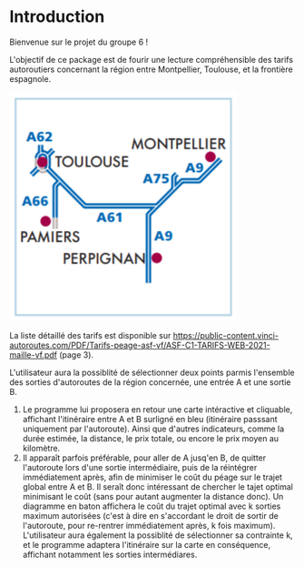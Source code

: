 # Introduction

Bienvenue sur le projet du groupe 6 !

L'objectif de ce package est de fourir une lecture compréhensible des tarifs autoroutiers concernant la région entre Montpellier, Toulouse, et la frontière espagnole.

<img src="https://github.com/lucea97217/Projetgroupe6/blob/9a333e0e9263a3ddd4c0825bb65714172d1e228a/Sphinx_DL/source/Projet/DONNEES/Capture/Capture5.PNG" width="400" />

La liste détaillé des tarifs est disponible sur https://public-content.vinci-autoroutes.com/PDF/Tarifs-peage-asf-vf/ASF-C1-TARIFS-WEB-2021-maille-vf.pdf (page 3).

L'utilisateur aura la possiblité de sélectionner deux points parmis l'ensemble des sorties d'autoroutes de la région concernée, une entrée A et une sortie B.  
1) Le programme lui proposera en retour une carte intéractive et cliquable, affichant l'itinéraire entre A et B surligné en bleu (itinéraire passsant uniquement par l'autoroute). Ainsi que d'autres indicateurs, comme la durée estimée, la distance, le prix totale, ou encore le prix moyen au kilomètre.
2) Il apparaît parfois préférable, pour aller de A jusq'en B, de quitter l'autoroute lors d'une sortie intermédiaire, puis de la réintégrer immédiatement après, afin de minimiser le coût du péage sur le trajet global entre A et B. Il seraît donc intéressant de chercher le tajet optimal minimisant le coût (sans pour autant augmenter la distance donc).
Un diagramme en baton affichera le coût du trajet optimal avec k sorties maximum autorisées (c'est à dire en s'accordant le droit de sortir de l'autoroute, pour re-rentrer immédiatement après, k fois maximum).  
L'utilisateur aura également la possiblité de sélectionner sa contrainte k, et le programme adaptera l'itinéraire sur la carte en conséquence, affichant notamment les sorties intermédiares.

